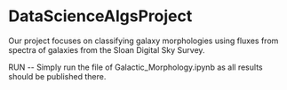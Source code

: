 # DataScienceAlgsProject
Our project focuses on classifying galaxy morphologies using fluxes from spectra of galaxies from the Sloan Digital Sky Survey. 

RUN --
Simply run the file of Galactic_Morphology.ipynb as all results should be published there.